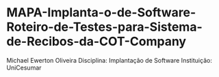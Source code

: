 # MAPA-Implanta-o-de-Software-Roteiro-de-Testes-para-Sistema-de-Recibos-da-COT-Company
Michael Ewerton Oliveira Disciplina: Implantação de Software Instituição: UniCesumar
